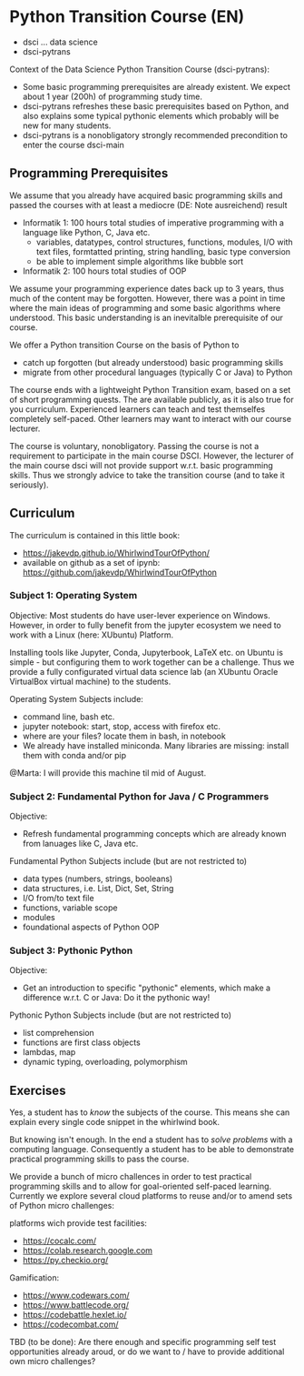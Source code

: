 # Python Transition Course (EN)

* dsci ... data science
* dsci-pytrans 

Context of the Data Science Python Transition Course (dsci-pytrans):
* Some basic programming prerequisites are already existent. We expect about 1 year (200h) of programming study time.
* dsci-pytrans refreshes these basic prerequisites based on Python, and also explains some typical pythonic elements which probably will be new for many students.
* dsci-pytrans is a nonobligatory strongly recommended precondition to enter the course dsci-main

## Programming Prerequisites

We assume that you already have acquired basic programming skills and passed the courses with at least a mediocre (DE: Note ausreichend) result
* Informatik 1: 100 hours total studies of imperative programming with a language like Python, C, Java etc. 
  * variables, datatypes, control structures, functions, modules, I/O with text files, formtatted printing, string handling, basic type conversion
  * be able to implement simple algorithms like bubble sort
* Informatik 2: 100 hours total studies of OOP

We assume your programming experience dates back up to 3 years, thus much of the content may be forgotten. However, there was a point in time where the main ideas of programming and some basic algorithms where understood. This basic understanding is an inevitalble prerequisite of our course. 

We offer a Python transition Course on the basis of Python to
*   catch up forgotten (but already understood) basic programming skills
*   migrate from other procedural languages (typically C or Java) to Python

The course ends with a lightweight Python Transition exam, based on a set of short programming quests. The are available publicly, as it is also true for you curriculum. Experienced learners can teach and test themselfes completely self-paced. Other learners may want to interact with our course lecturer.

The course is voluntary, nonobligatory. Passing the course is not a requirement to participate in the main course DSCI. However, the lecturer of the main course dsci will not provide support w.r.t. basic programming skills. Thus we strongly advice to take the transition course (and to take it  seriously).

## Curriculum

The curriculum is contained in this little book:

* <https://jakevdp.github.io/WhirlwindTourOfPython/>
* available on github as a set of ipynb: <https://github.com/jakevdp/WhirlwindTourOfPython>


### Subject 1: Operating System

Objective:  Most students do have user-lever experience on Windows. However, in order to fully benefit from the jupyter ecosystem we need to work with a Linux (here: XUbuntu) Platform. 

Installing tools like Jupyter, Conda, Jupyterbook, LaTeX etc. on Ubuntu is simple - but configuring them to work together can be a challenge. Thus we provide a fully configurated virtual data science lab (an XUbuntu Oracle VirtualBox virtual machine) to the students. 

Operating System Subjects include:

* command line, bash etc.
* jupyter notebook: start, stop, access with firefox etc.
* where are your files? locate them in bash, in notebook
* We already have installed miniconda. Many libraries are missing: install them with conda and/or pip

@Marta: I will provide this machine til mid of August.


### Subject 2: Fundamental Python for Java / C Programmers

Objective: 
* Refresh fundamental programming concepts which are already known from lanuages like C, Java etc. 

Fundamental Python Subjects include (but are not restricted to)
* data types (numbers, strings, booleans)
* data structures, i.e. List, Dict, Set, String
* I/O from/to text file
* functions, variable scope
* modules
* foundational aspects of Python OOP

### Subject 3: Pythonic Python

Objective: 
* Get an introduction to specific "pythonic" elements, which make a difference w.r.t. C or Java: Do it the pythonic way!

Pythonic Python Subjects include (but are not restricted to)
* list comprehension
* functions are first class objects
* lambdas, map
* dynamic typing, overloading, polymorphism



## Exercises

Yes, a student has to *know* the subjects of the course. This means she can explain every single code snippet in the whirlwind book.

But knowing isn't enough. In the end a student has to *solve problems* with a computing language. Consequently a student has to be able to demonstrate practical programming skills to pass the course. 

We provide a bunch of micro challences in order to test practical programming skills and to allow for goal-oriented self-paced learning. Currently we explore several cloud platforms to reuse and/or to amend sets of Python micro challenges:


platforms wich provide test facilities:
* <https://cocalc.com/>
* <https://colab.research.google.com>
* <https://py.checkio.org/>

Gamification:

* <https://www.codewars.com/>
* <https://www.battlecode.org/>
* <https://codebattle.hexlet.io/>
* <https://codecombat.com/>

TBD (to be done): Are there enough and specific programming self test opportunities already aroud, or do we want to / have to provide additional own micro challenges?


